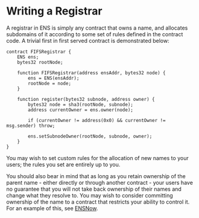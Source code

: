 # Writing a Registrar

A registrar in ENS is simply any contract that owns a name, and allocates subdomains of it according to some set of rules defined in the contract code. A trivial first in first served contract is demonstrated below:

```text
contract FIFSRegistrar {
    ENS ens;
    bytes32 rootNode;

    function FIFSRegistrar(address ensAddr, bytes32 node) {
        ens = ENS(ensAddr);
        rootNode = node;
    }

    function register(bytes32 subnode, address owner) {
        bytes32 node = sha3(rootNode, subnode);
        address currentOwner = ens.owner(node);

        if (currentOwner != address(0x0) && currentOwner != msg.sender) throw;

        ens.setSubnodeOwner(rootNode, subnode, owner);
    }
}
```

You may wish to set custom rules for the allocation of new names to your users; the rules you set are entirely up to you.

You should also bear in mind that as long as you retain ownership of the parent name - either directly or through another contract - your users have no guarantee that you will not take back ownership of their names and change what they resolve to. You may wish to consider committing ownership of the name to a contract that restricts your ability to control it. For an example of this, see [ENSNow](https://github.com/ensdomains/subdomain-registrar).  


